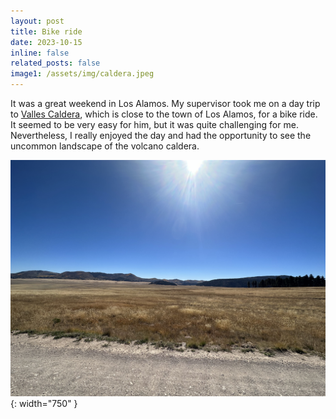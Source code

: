 ```yaml
---
layout: post
title: Bike ride
date: 2023-10-15
inline: false
related_posts: false
image1: /assets/img/caldera.jpeg
---
```


It was a great weekend in Los Alamos. My supervisor took me on a day trip to [Valles Caldera](https://www.nps.gov/vall/index.htm), which is close to the town of Los Alamos, for a bike ride. It seemed to be very easy for him, but it was quite challenging for me. Nevertheless, I really enjoyed the day and had the opportunity to see the uncommon landscape of the volcano caldera.

![caldera](/assets/img/caldera.jpeg){: width="750" }
